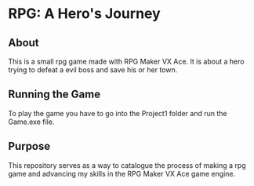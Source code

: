 # RPG: A Hero's Journey

## About
This is a small rpg game made with RPG Maker VX Ace.
It is about a hero trying to defeat a evil boss
and save his or her town.

## Running the Game
To play the game you have to go into the Project1 folder
and run the Game.exe file.

## Purpose
This repository serves as a way to catalogue the process
of making a rpg game and advancing my skills in
the RPG Maker VX Ace game engine.
